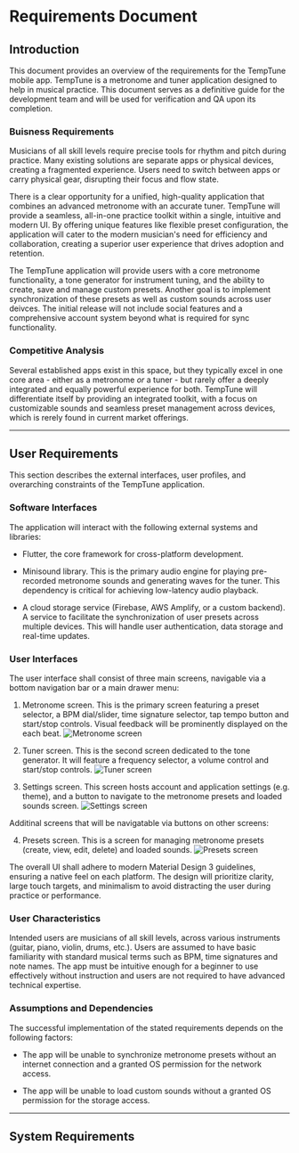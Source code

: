 # Requirements Document

## Introduction

This document provides an overview of the requirements for the TempTune mobile app. TempTune is a metronome and tuner application designed to help in musical practice. This document serves as a definitive guide for the development team and will be used for verification and QA upon its completion.


### Buisness Requirements

Musicians of all skill levels require precise tools for rhythm and pitch during practice. Many existing solutions are separate apps or physical devices, creating a fragmented experience. Users need to switch between apps or carry physical gear, disrupting their focus and flow state.

There is a clear opportunity for a unified, high-quality application that combines an advanced metronome with an accurate tuner. TempTune will provide a seamless, all-in-one practice toolkit within a single, intuitive and modern UI. By offering unique features like flexible preset configuration, the application will cater to the modern musician's need for efficiency and collaboration, creating a superior user experience that drives adoption and retention.

The TempTune application will provide users with a core metronome functionality, a tone generator for instrument tuning, and the ability to create, save and manage custom presets. Another goal is to implement synchronization of these presets  as well as custom sounds across user deivces. The initial release will not include social features and a comprehensive account system beyond what is required for sync functionality.


### Competitive Analysis

Several established apps exist in this space, but they typically excel in one core area - either as a metronome *or* a tuner - but rarely offer a deeply integrated and equally powerful experience for both. TempTune will differentiate itself by providing an integrated toolkit, with a focus on customizable sounds and seamless preset management across devices, which is rerely found in current market offerings.


---


## User Requirements

This section describes the external interfaces, user profiles, and overarching constraints of the TempTune application.


### Software Interfaces

The application will interact with the following external systems and libraries:

- Flutter, the core framework for cross-platform development.

- Minisound library. This is the primary audio engine for playing pre-recorded metronome sounds and generating waves for the tuner. This dependency is critical for achieving low-latency audio playback.

- A cloud storage service (Firebase, AWS Amplify, or a custom backend). A service to facilitate the synchronization of user presets across multiple devices. This will handle user authentication, data storage and real-time updates.


### User Interfaces

The user interface shall consist of three main screens, navigable via a bottom navigation bar or a main drawer menu:

1. Metronome screen. This is the primary screen featuring a preset selector, a BPM dial/slider, time signature selector, tap tempo button and start/stop controls. Visual feedback will be prominently displayed on the each beat.
![Metronome screen](ui_mockups/metronome_screen.png)

2. Tuner screen. This is the second screen dedicated to the tone generator. It will feature a frequency selector, a volume control and start/stop controls.
![Tuner screen](ui_mockups/tuner_screen.png)

3. Settings screen. This screen hosts account and application settings (e.g. theme), and a button to navigate to the metronome presets and loaded sounds screen.
![Settings screen](ui_mockups/settings_screen.png)


Additinal screens that will be navigatable via buttons on other screens:

4. Presets screen. This is a screen for managing metronome presets (create, view, edit, delete) and loaded sounds.
![Presets screen](ui_mockups/presets_screen.png)


The overall UI shall adhere to modern Material Design 3 guidelines, ensuring a native feel on each platform. The design will prioritize clarity, large touch targets, and minimalism to avoid distracting the user during practice or performance.


### User Characteristics

Intended users are musicians of all skill levels, across various instruments (guitar, piano, violin, drums, etc.). Users are assumed to have basic familiarity with standard musical terms such as BPM, time signatures and note names. The app must be intuitive enough for a beginner to use effectively without instruction and users are not required to have advanced technical expertise.


### Assumptions and Dependencies

The successful implementation of the stated requirements depends on the following factors:

- The app will be unable to synchronize metronome presets without an internet connection and a granted OS permission for the network access.

- The app will be unable to load custom sounds without a granted OS permission for the storage access.


---


## System Requirements



